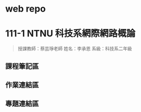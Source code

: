 # web repo
# 111-1 NTNU 科技系網際網路概論  
>授課教師：蔡芸琤老師  姓名：李承恩  系級：科技系二年級  

## 課程筆記區  

## 作業連結區  

## 專題連結區  
